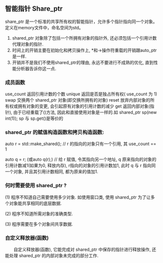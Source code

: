 ## 智能指针 Share_ptr

share_ptr 是一个标准的共享所有权的智能指针，允许多个指针指向同一个对象。定义在memory文件中，命名空间为std。

1.  shared_ptr 对象除了包括一个所拥有对象的指针外, 还必须包括一个引用计数代理对象的指针.
2.  时间上的开销主要在初始化和拷贝操作上, *和->操作符重载的开销跟auto_ptr是一样.
3.  开销并不是我们不使用shared_ptr的理由, 永远不要进行不成熟的优化, 直到性能分析器告诉你这一点.

### 成员函数

use_count 返回引用计数的个数
unique 返回是否是独占所有权( use_count 为 1)
swap 交换两个 shared_ptr 对象(即交换所拥有的对象)
reset 放弃内部对象的所有权或拥有对象的变更, 会引起原有对象的引用计数的减少
get 返回内部对象(指针), 由于已经重载了()方法, 因此和直接使用对象是一样的.如 shared_ptr<int> sp(new int(1)); sp 与 sp.get()是等价的

### shared_ptr 的赋值构造函数和拷贝构造函数:

auto r = std::make_shared<int>(); // r 的指向的对象只有一个引用, 其 use_count == 1

auto q = r; (或auto q(r);) // 给 r 赋值, 令其指向另一个地址, q 原来指向的对象的引用计数减1(如果为0, 释放内存), r指向的对象的引用计数加1, 此时 q 与 r 指向同一个对象, 并且其引用计数相同, 都为原来的值加1.

### 何时需要使用 shared_ptr ?

(1) 程序不知道自己需要使用多少对象. 如使用窗口类, 使用 shared_ptr 为了让多个对象能共享相同的底层数据.

(2) 程序不知道所需对象的准确类型.

(3) 程序需要在多个对象间共享数据.

### 自定义释放器(函数)

　　自定义释放器(函数), 它能完成对 shared_ptr 中保存的指针进行释放操作, 还能处理 shared_ptr 的内部对象未完成的部分工作.
